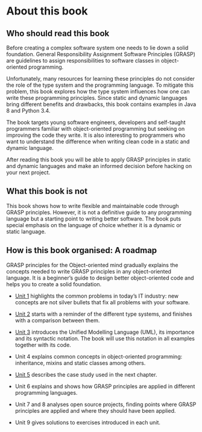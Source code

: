 # About this book

## Who should read this book

<p class="para"><span class="dropcaps">B</span>efore creating a complex software system one
needs to lie down a solid foundation. General Responsibility Assignment Software Principles
(GRASP) are guidelines to assign responsibilities to software classes in object-oriented
programming.</p>

Unfortunately, many resources for learning these principles do not consider the role of the
type system and the programming language. To mitigate this problem, this book explores how the
type system influences how one can write these programming principles. Since static and dynamic
languages bring different benefits and drawbacks, this book contains examples in Java 8 and
Python 3.4.

The book targets young software engineers, developers and self-taught programmers familiar with
object-oriented programming but seeking on improving the code they write. It is also
interesting to programmers who want to understand the difference when writing clean code in a
static and dynamic language.

After reading this book you will be able to apply GRASP principles in static and dynamic
languages and make an informed decision before hacking on your next project.

## What this book is not

This book shows how to write flexible and maintainable code through GRASP principles.
However, it is not a definitive guide to any programming language but a starting point to
writing better software. The book puts special emphasis on the language of choice whether it is
a dynamic or static language.

## How is this book organised: A roadmap

GRASP principles for the Object-oriented mind gradually explains the concepts needed to write
GRASP principles in any object-oriented language. It is a beginner’s guide to design better
object-oriented code and helps you to create a solid foundation.

* [Unit 1](/grasp-principles/introduction/)
highlights the common problems in today’s IT industry: new concepts are not
silver bullets that fix all problems with your software.

* [Unit 2](/grasp-principles/type-systems/)
starts with a reminder of the different type systems, and finishes with
a comparison between them.

* [Unit 3](/grasp-principles/recap/) introduces the Unified Modelling Language (UML),
its importance and its syntactic notation. The book will use this notation in all examples
together with its code.

* Unit 4 explains common concepts in object-oriented programming: inheritance, mixins and static classes among others.

* [Unit 5](/grasp-principles/case-study/) describes the case study used in the next chapter.

* Unit 6 explains and shows how GRASP principles are applied in different programming languages.

* Unit 7 and 8 analyses open source projects, finding points where GRASP principles are applied and where they should have been applied.

* Unit 9 gives solutions to exercises introduced in each unit.
